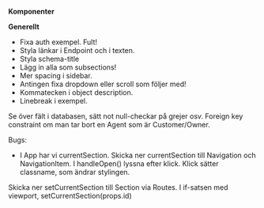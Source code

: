 **Komponenter**

**Generellt**

- Fixa auth exempel. Fult!
- Styla länkar i Endpoint och i texten. 
- Styla schema-title
- Lägg in alla som subsections! 
- Mer spacing i sidebar. 
- Antingen fixa dropdown eller scroll som följer med! 
- Kommatecken i object description.
- Linebreak i exempel.

Se över fält i databasen, sätt not null-checkar på grejer osv. 
Foreign key constraint om man tar bort en Agent som är Customer/Owner. 

Bugs:

- I App har vi currentSection. Skicka ner currentSection till Navigation och NavigationItem. I handleOpen() lyssna efter klick.
  Klick sätter classname, som ändrar stylingen.

Skicka ner setCurrentSection till Section via Routes. I if-satsen med viewport, setCurrentSection(props.id)

